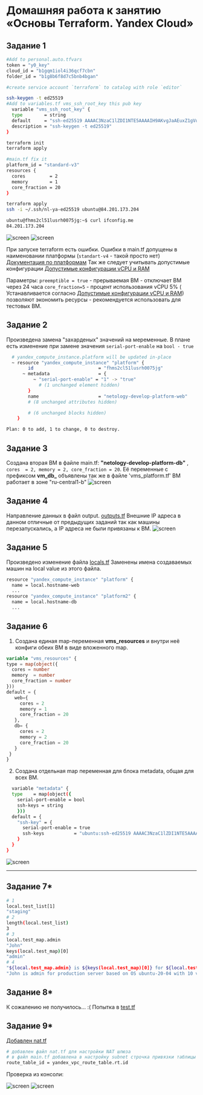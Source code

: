 # Домашняя работа к занятию «Основы Terraform. Yandex Cloud»

## Задание 1

  ```bash
  #Add to personal.auto.tfvars
  token = "y0_key"
  cloud_id = "b1gqm1iol4i36qcf7cbn"
  folder_id = "b1g8b6f8d7c5bnb4bgan"

  #create service account `terraform` to catalog with role `editor`

  ssh-keygen -t ed25519
  #Add to variables.tf vms_ssh_root_key this pub key
    variable "vms_ssh_root_key" {
    type        = string
    default     = "ssh-ed25519 AAAAC3NzaC1lZDI1NTE5AAAAIH9AKvgJaAEuxZ1gVuXRMgWG2yeKdt2Kafmrkpot8Pks stack@StackNote"
    description = "ssh-keygen -t ed25519"
  }  

  terraform init
  terraform apply

  #main.tf fix it 
  platform_id = "standard-v3"
  resources {
    cores         = 2
    memory        = 1
    core_fraction = 20
  }

  terraform apply
  ssh -i ~/.ssh/nl-ya-ed25519 ubuntu@84.201.173.204

  ubuntu@fhms2cl51lusrh0075jg:~$ curl ifconfig.me
  84.201.173.204

  ```

![screen](./screen/Screenshot2024-01-20-084143.png)
![screen](./screen/Screenshot2024-01-20-084250.png)

При запуске terraform есть ошибки.
Ошибки в main.tf допущены в наименовании платформы (`standart-v4` - такой просто нет)
[Документация по платформам](https://cloud.yandex.ru/ru/docs/compute/concepts/vm-platforms)
Так же следует учитывать допустимые конфигурации
[Допустимые конфигурации vCPU и RAM](https://cloud.yandex.ru/ru/docs/compute/concepts/performance-levels)

Параметры:
```preemptible = true``` - прерываемая ВМ - отключает ВМ через 24 часа
```core_fraction=5``` - процент использования vCPU 5% ( Устанавливается согласно [Допустимые конфигурации vCPU и RAM](https://cloud.yandex.ru/ru/docs/compute/concepts/performance-levels))
позволяют экономить ресурсы - рекомендуется использовать для тестовых ВМ.

## Задание 2

Произведена замена "захарденых" значений на меременные.
В плане есть изменение при замене значения `serial-port-enable` на `bool - true`

  ```bash
    # yandex_compute_instance.platform will be updated in-place
    ~ resource "yandex_compute_instance" "platform" {
          id                        = "fhms2cl51lusrh0075jg"
        ~ metadata                  = {
            ~ "serial-port-enable" = "1" -> "true"
              # (1 unchanged element hidden)
          }
          name                      = "netology-develop-platform-web"
          # (8 unchanged attributes hidden)

          # (6 unchanged blocks hidden)
      }

  Plan: 0 to add, 1 to change, 0 to destroy.
  ```

## Задание 3

Cоздана вторая ВМ в файле main.tf: **"netology-develop-platform-db"** ,  ```cores  = 2, memory = 2, core_fraction = 20```. 
Её переменные с префиксом **vm_db_** объявлены так же в файле 'vms_platform.tf'
ВМ работает в зоне "ru-central1-b"
![screen](./screen/Screenshot2024-01-20-213325.png)

## Задание 4

Направление данных в файл output.
[outputs.tf](./src/outputs.tf)
Внешние IP адреса в данном отличные от предыдущих заданий так как машины перезапускались, а IP адреса не были привязаны к ВМ.
![screen](./screen/Screenshot2024-01-21-160041.png)

## Задание 5

Произведено изменение файла [locals.tf](./src/locals.tf)
Заменены имена создаваемых машин на local value из этого файла.

  ```bash
  resource "yandex_compute_instance" "platform" {
    name = local.hostname-web
    ...
  resource "yandex_compute_instance" "platform2" {
    name = local.hostname-db
    ...
  ```

## Задание 6

1. Создана единая map-переменная **vms_resources** и внутри неё конфиги обеих ВМ в виде вложенного map.  

  ```terraform
  variable "vms_resources" {
  type = map(object({
    cores = number
    memory  = number
    core_fraction = number
  }))
  default = {
     web={
       cores = 2
       memory = 1
       core_fraction = 20
     },
     db= {
       cores = 2
       memory = 2
       core_fraction = 20
     }
   }
  }
  ```

2. Создана отдельная map переменная для блока metadata, общая для всех ВМ.

  ```bash
    variable "metadata" {
    type    = map(object({
      serial-port-enable = bool
      ssh-keys = string
      }))
    default = {
      "ssh-key" = {
        serial-port-enable = true
        ssh-keys           = "ubuntu:ssh-ed25519 AAAAC3NzaC1lZDI1NTE5AAAAIH9AKvgJaAEuxZ1gVuXRMgWG2yeKdt2Kafmrkpot8Pks stack@StackNote"
      }
    }
  }
  ```

![screen](./screen/Screenshot2024-01-21-211551.png)

------

## Задание 7*

```bash
# 1
local.test_list[1]
"staging"
# 2
length(local.test_list)
3
# 3
local.test_map.admin
"John"
keys(local.test_map)[0]
"admin"
# 4
"${local.test_map.admin} is ${keys(local.test_map)[0]} for ${local.test_list[2]} server based on OS ${local.servers[local.test_list[2]].image} with ${local.servers["production"].cpu} vcpu, ${local.servers["production"].ram} ram and ${length(local.servers["production"].disks)} virtual disks"
"John is admin for production server based on OS ubuntu-20-04 with 10 vcpu, 40 ram and 4 virtual disks"
```

## Задание 8*

К сожалению не получилось... :(
Попытка в [test.tf](./src/test.tf)

## Задание 9*

[Добавлен nat.tf](./src/nat.tf)

```bash
# добавлен файл nat.tf для настройки NAT шлюза
# в файл main.tf добавлена в настройку subnet строчка привязки таблицы маршрутизации
route_table_id = yandex_vpc_route_table.rt.id

```

Проверка из консоли:

![screen](./screen/Screenshot2024-01-21-232850.png)
![screen](./screen/Screenshot2024-01-21-233021.png)
